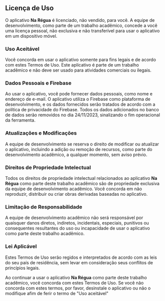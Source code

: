 ## Licença de Uso

O aplicativo **Na Régua** é licenciado, não vendido, para você. A equipe de desenvolvimento, como parte de um trabalho acadêmico, concede a você uma licença pessoal, não exclusiva e não transferível para usar o aplicativo em um dispositivo móvel.

### Uso Aceitável

Você concorda em usar o aplicativo somente para fins legais e de acordo com estes Termos de Uso. Este aplicativo é parte de um trabalho acadêmico e não deve ser usado para atividades comerciais ou ilegais.

### Dados Pessoais e Firebase

Ao usar o aplicativo, você pode fornecer dados pessoais, como nome e endereço de e-mail. O aplicativo utiliza o Firebase como plataforma de desenvolvimento, e os dados fornecidos serão tratados de acordo com a política de privacidade do Firebase. Todos os dados adicionados no banco de dados serão removidos no dia 24/11/2023, sinalizando o fim operacional da ferramenta.

### Atualizações e Modificações

A equipe de desenvolvimento se reserva o direito de modificar ou atualizar o aplicativo, incluindo a adição ou remoção de recursos, como parte do desenvolvimento acadêmico, a qualquer momento, sem aviso prévio.

### Direitos de Propriedade Intelectual

Todos os direitos de propriedade intelectual relacionados ao aplicativo **Na Régua** como parte deste trabalho acadêmico são de propriedade exclusiva da equipe de desenvolvimento acadêmico. Você concorda em não reproduzir, distribuir ou criar obras derivadas baseadas no aplicativo.

### Limitação de Responsabilidade

A equipe de desenvolvimento acadêmico não será responsável por quaisquer danos diretos, indiretos, incidentais, especiais, punitivos ou consequentes resultantes do uso ou incapacidade de usar o aplicativo como parte deste trabalho acadêmico.

### Lei Aplicável

Estes Termos de Uso serão regidos e interpretados de acordo com as leis do seu país de residência, sem levar em consideração seus conflitos de princípios legais.

Ao continuar a usar o aplicativo **Na Régua** como parte deste trabalho acadêmico, você concorda com estes Termos de Uso. Se você não concorda com estes termos, por favor, desinstale o aplicativo ou não o modifique afim de ferir o termo de "Uso aceitável"

